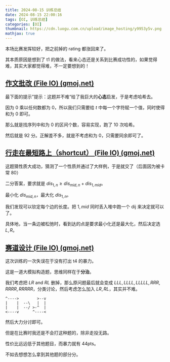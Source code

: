 ```yaml
---
title: 2024-08-15 训练总结
date: 2024-08-15 22:00:16
tags: [OI, 训练总结]
categories: [OI]
thumbnail: https://cdn.luogu.com.cn/upload/image_hosting/y9953y5v.png
mathjax: true
---
```


本场比赛发挥较好，把之前掉的 rating 都涨回来了。

其本质原因是想到了 t1 的做法，看来心态还是关系到比赛成功性的，如果觉得难，其实大家都觉得难，不一定要想到的！

## [作文批改 (File IO) (gmoj.net)](https://gmoj.net/senior/#contest/show/4209/0)

最下面的提示”提示：这题并不难“给了我巨大的**心态**启发，于是考虑哈希去。

因为 $0$ 乘以任何数都为 $0$，所以我们只需要给 $t$ 中每一个字符赋一个值，同时使得和为 $0$ 即可。

那么就是找序列中和为 $0$ 的区间个数，容易实现，跑了 $10$ 次哈希。

然后就是 92 分。正解差不多，就是不考虑和为 $0$，只需要同余即可了。

## [行走在最短路上（shortcut） (File IO) (gmoj.net)](https://gmoj.net/senior/#contest/show/4209/2)

这题猜性质大成功，猜测了一个性质并通过了大样例，于是就交了（后面因为被卡常 80）

二分答案，要求就是 $dis_{1,n}\ge dis_{mid,n}+dis_{1,mid}$。

最小化 $dis_{mid,n}$，最大化 $dis_{1,n}$。

我们发现可以钦定每个边的长度。把 $1,mid$ 同时丢入堆中跑一个 dij 来决定就可以了。

具体地，当一条边被松弛时，看到达的点是要求最小化还是最大化，然后决定选 $L,R$。

## [赛道设计 (File IO) (gmoj.net)](https://gmoj.net/senior/#contest/show/4209/3)

这次训练的一次失误在于没有打出 t4 的暴力。

这是一道大模拟构造题，思维同样在于**分治**。

我们考虑把 $LR$ and  $RL$ 删掉，那么原问题最后就会变成 $LLL,LLLL,LLLLL,RRR,RRRR,RRRRR$，分类讨论，然后考虑怎么加入 $LR,RL$，其实并不难。

```
^---->        >--v
|    |  --\   |  |
|    |  --/ >-^  |
<----v      ^----<
```

然后大力分讨即可。

但是在比赛时我还是不会打这种题的，除非走投无路。

性价比远远低于其他题目，而暴力就有 44pts。

不如去想想怎么拿到其他题的部分分。